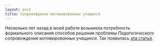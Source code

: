 ```yaml
---
layout: post
title: Сопровождение мотивированных учащихся
---
```


Несколько лет назад в моей работе возьникла потребность формального описания способов решения проблемы *Педагогического сопровождения мотивированных учащихся*. Так появилась [эта статья](../Mentoring.pdf).



